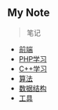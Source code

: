 My Note
-------- 
> 笔记

- [前端](前端/index.md)
- [PHP学习](PHP学习/index.md)
- [C++学习](C++学习/C++学习.md)
- [算法](算法/index.md)
- [数据结构](数据结构/index.md)
- [工具](工具/index.md)